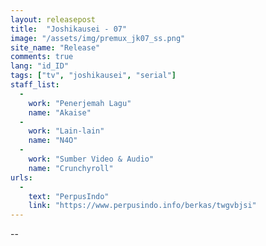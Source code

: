 ```yaml
---
layout: releasepost
title:  "Joshikausei - 07"
image: "/assets/img/premux_jk07_ss.png"
site_name: "Release"
comments: true
lang: "id_ID"
tags: ["tv", "joshikausei", "serial"]
staff_list:
  - 
    work: "Penerjemah Lagu"
    name: "Akaise"
  - 
    work: "Lain-lain"
    name: "N4O"
  - 
    work: "Sumber Video & Audio"
    name: "Crunchyroll"
urls:
  - 
    text: "PerpusIndo"
    link: "https://www.perpusindo.info/berkas/twgvbjsi"
---
```

--